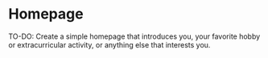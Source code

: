 # Homepage

TO-DO: Create a simple homepage that introduces you, your favorite hobby or extracurricular activity, or anything else that interests you.

